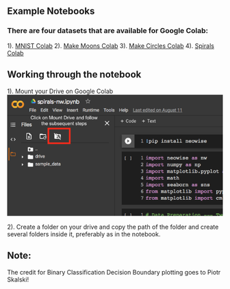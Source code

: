 ## **Example Notebooks**

### There are four datasets that are available for Google Colab:
1). [MNIST Colab](https://colab.research.google.com/drive/1Vz6oa1RzFLaNJJgx7eUYFnPJgPknRO2U?usp=sharing) 
2). [Make Moons Colab](https://colab.research.google.com/drive/1lETY4PhNjw39G6yNLAROp_KJI4qYeVQM?usp=sharing) 
3). [Make Circles Colab](https://colab.research.google.com/drive/1lLunGdxCgj-2Q2etxbBfTmhUG_e7LYaI?usp=sharing) 
4). [Spirals Colab](https://colab.research.google.com/drive/1na0qAjzshP8J0HbuwdIePQhFZeD3JwEY?usp=sharing) 

## Working through the notebook
1). Mount your Drive on Google Colab <br/>
![mount](neowise/Visuals/1.png)<br/>

2). Create a folder on your drive and copy the path of the folder and create several folders inside it, preferably as in the notebook. <br/>

## Note:
The credit for Binary Classification Decision Boundary plotting goes to Piotr Skalski!
